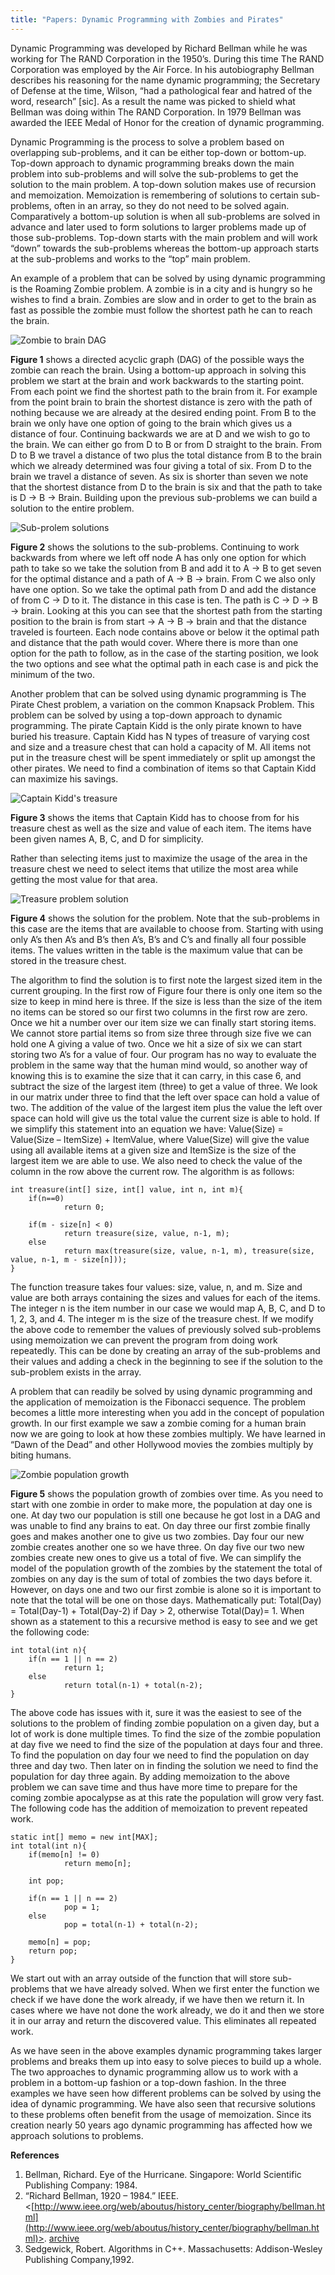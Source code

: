 ```yaml
---
title: "Papers: Dynamic Programming with Zombies and Pirates"
---
```


Dynamic Programming was developed by Richard Bellman while he was working for The RAND Corporation in the 1950’s. During this time The RAND Corporation was employed by the Air Force. In his autobiography Bellman describes his reasoning for the name dynamic programming; the Secretary of Defense at the time, Wilson, “had a pathological fear and hatred of the word, research” [sic]. As a result the name was picked to shield what Bellman was doing within The RAND Corporation. In 1979 Bellman was awarded the IEEE Medal of Honor for the creation of dynamic programming.

Dynamic Programming is the process to solve a problem based on overlapping sub-problems, and it can be either top-down or bottom-up. Top-down approach to dynamic programming breaks down the main problem into sub-problems and will solve the sub-problems to get the solution to the main problem. A top-down solution makes use of recursion and memoization. Memoization is remembering of solutions to certain sub-problems, often in an array, so they do not need to be solved again. Comparatively a bottom-up solution is when all sub-problems are solved in advance and later used to form solutions to larger problems made up of those sub-problems. Top-down starts with the main problem and will work “down” towards the sub-problems whereas the bottom-up approach starts at the sub-problems and works to the “top” main problem.
 
An example of a problem that can be solved by using dynamic programming is the Roaming Zombie problem. A zombie is in a city and is hungry so he wishes to find a brain. Zombies are slow and in order to get to the brain as fast as possible the zombie must follow the shortest path he can to reach the brain. 

![Zombie to brain DAG](/assets/images/papers-dynamic-programming-with-zombies-and-pirates/dyprog_fig1.png)

**Figure 1** shows a directed acyclic graph (DAG) of the possible ways the zombie can reach the brain. Using a bottom-up approach in solving this problem we start at the brain and work backwards to the starting point. From each point we find the shortest path to the brain from it. For example from the point brain to brain the shortest distance is zero with the path of nothing because we are already at the desired ending point. From B to the brain we only have one option of going to the brain which gives us a distance of four. Continuing backwards we are at D and we wish to go to the brain. We can either go from D to B or from D straight to the brain. From D to B we travel a distance of two plus the total distance from B to the brain which we already determined was four giving a total of six. From D to the brain we travel a distance of seven. As six is shorter than seven we note that the shortest distance from D to the brain is six and that the path to take is D &#8594; B &#8594; Brain. Building upon the previous sub-problems we can build a solution to the entire problem.  

![Sub-prolem solutions](/assets/images/papers-dynamic-programming-with-zombies-and-pirates/dyprog_fig2.png)

**Figure 2** shows the solutions to the sub-problems. Continuing to work backwards from where we left off node A has only one option for which path to take so we take the solution from B and add it to A &#8594; B to get seven for the optimal distance and a path of A &#8594; B &#8594; brain. From C we also only have one option. So we take the optimal path from D and add the distance of from C &#8594; D to it. The distance in this case is ten. The path is C &#8594; D &#8594; B &#8594; brain. Looking at this you can see that the shortest path from the starting position to the brain is from start &#8594; A &#8594; B &#8594; brain and that the distance traveled is fourteen. Each node contains above or below it the optimal path and distance that the path would cover.  Where there is more than one option for the path to follow, as in the case of the starting position, we look the two options and see what the optimal path in each case is and pick the minimum of the two. 

Another problem that can be solved using dynamic programming is The Pirate Chest problem, a variation on the common Knapsack Problem. This problem can be solved by using a top-down approach to dynamic programming. The pirate Captain Kidd is the only pirate known to have buried his treasure. Captain Kidd has N types of treasure of varying cost and size and a treasure chest that can hold a capacity of M. All items not put in the treasure chest will be spent immediately or split up amongst the other pirates. We need to find a combination of items so that Captain Kidd can maximize his savings.  

![Captain Kidd's treasure](/assets/images/papers-dynamic-programming-with-zombies-and-pirates/dyprog_fig3.png)

**Figure 3** shows the items that Captain Kidd has to choose from for his treasure chest as well as the size and value of each item. The items have been given names A, B, C, and D for simplicity. 

Rather than selecting items just to maximize the usage of the area in the treasure chest we need to select items that utilize the most area while getting the most value for that area. 

![Treasure problem solution](/assets/images/papers-dynamic-programming-with-zombies-and-pirates/dyprog_fig4.png)

**Figure 4** shows the solution for the problem. Note that the sub-problems in this case are the items that are available to choose from. Starting with using only A’s then A’s and B’s then A’s, B’s and C’s and finally all four possible items. The values written in the table is the maximum value that can be stored in the treasure chest. 

The algorithm to find the solution is to first note the largest sized item in the current grouping. In the first row of Figure four there is only one item so the size to keep in mind here is three. If the size is less than the size of the item no items can be stored so our first two columns in the first row are zero. Once we hit a number over our item size we can finally start storing items. We cannot store partial items so from size three through size five we can hold one A giving a value of two. Once we hit a size of six we can start storing two A’s for a value of four. Our program has no way to evaluate the problem in the same way that the human mind would, so another way of knowing this is to examine the size that it can carry, in this case 6, and subtract the size of the largest item (three) to get a value of three. We look in our matrix under three to find that the left over space can hold a value of two. The addition of the value of the largest item plus the value the left over space can hold will give us the total value the current size is able to hold. If we simplify this statement into an equation we have: 
Value(Size) = Value(Size – ItemSize) + ItemValue, where Value(Size) will give the value using all available items at a given size and ItemSize is the size of the largest item we are able to use. We also need to check the value of the column in the row above the current row. The algorithm is as follows: 

```
int treasure(int[] size, int[] value, int n, int m){
  	if(n==0)
    		return 0;

 	if(m - size[n] < 0)
    		return treasure(size, value, n-1, m);
  	else
    		return max(treasure(size, value, n-1, m), treasure(size, value, n-1, m - size[n]));
}
```

The function treasure takes four values: size, value, n, and m. Size and value are both arrays containing the sizes and values for each of the items. The integer n is the item number in our case we would map A, B, C, and D to 1, 2, 3, and 4. The integer m is the size of the treasure chest. If we modify the above code to remember the values of previously solved sub-problems using memoization we can prevent the program from doing work repeatedly. This can be done by creating an array of the sub-problems and their values and adding a check in the beginning to see if the solution to the sub-problem exists in the array. 

A problem that can readily be solved by using dynamic programming and the application of memoization is the Fibonacci sequence. The problem becomes a little more interesting when you add in the concept of population growth. In our first example we saw a zombie coming for a human brain now we are going to look at how these zombies multiply. We have learned in “Dawn of the Dead” and other Hollywood movies the zombies multiply by biting humans.  

![Zombie population growth](/assets/images/papers-dynamic-programming-with-zombies-and-pirates/dyprog_fig5.png)

**Figure 5** shows the population growth of zombies over time. As you need to start with one zombie in order to make more, the population at day one is one. At day two our population is still one because he got lost in a DAG and was unable to find any brains to eat. On day three our first zombie finally goes and makes another one to give us two zombies. Day four our new zombie creates another one so we have three. On day five our two new zombies create new ones to give us a total of five. We can simplify the model of the population growth of the zombies by the statement the total of zombies on any day is the sum of total of zombies the two days before it. However, on days one and two our first zombie is alone so it is important to note that the total will be one on those days. Mathematically put: 
Total(Day) = Total(Day-1) + Total(Day-2) if Day > 2, otherwise Total(Day)= 1. When shown as a statement to this a recursive method is easy to see and we get the following code:

```
int total(int n){
  	if(n == 1 || n == 2)
    		return 1;
  	else
    		return total(n-1) + total(n-2);
}
```

The above code has issues with it, sure it was the easiest to see of the solutions to the problem of finding zombie population on a given day, but a lot of work is done multiple times. To find the size of the zombie population at day five we need to find the size of the population at days four and three. To find the population on day four we need to find the population on day three and day two. Then later on in finding the solution we need to find the population for day three again. By adding memoization to the above problem we can save time and thus have more time to prepare for the coming zombie apocalypse as at this rate the population will grow very fast. The following code has the addition of memoization to prevent repeated work.

```
static int[] memo = new int[MAX];
int total(int n){
  	if(memo[n] != 0)
    		return memo[n];

  	int pop;
	
  	if(n == 1 || n == 2)
    		pop = 1;
  	else
    		pop = total(n-1) + total(n-2);

  	memo[n] = pop;
  	return pop;
}
```

We start out with an array outside of the function that will store sub-problems that we have already solved. When we first enter the function we check if we have done the work already, if we have then we return it. In cases where we have not done the work already, we do it and then we store it in our array and return the discovered value. This eliminates all repeated work. 

As we have seen in the above examples dynamic programming takes larger problems and breaks them up into easy to solve pieces to build up a whole. The two approaches to dynamic programming allow us to work with a problem in a bottom-up fashion or a top-down fashion. In the three examples we have seen how different problems can be solved by using the idea of dynamic programming. We have also seen that recursive solutions to these problems often benefit from the usage of memoization. Since its creation nearly 50 years ago dynamic programming has affected how we approach solutions to problems. 

**References**

1. Bellman, Richard. Eye of the Hurricane. Singapore: World Scientific Publishing Company: 1984.
2. “Richard Bellman, 1920 – 1984.” IEEE.<[http://www.ieee.org/web/aboutus/history_center/biography/bellman.html](http://www.ieee.org/web/aboutus/history_center/biography/bellman.html)>. [archive](http://web.archive.org/web/20080409144454/http://www.ieee.org/web/aboutus/history_center/biography/bellman.html)
3. Sedgewick, Robert. Algorithms in C++. Massachusetts: Addison-Wesley Publishing Company,1992.